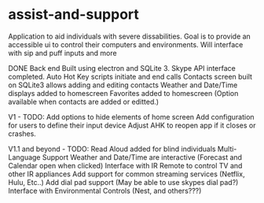 # assist-and-support

Application to aid individuals with severe dissabilities. Goal is to provide an accessible ui to control their computers and environments. Will interface with sip and puff inputs and more
 
DONE
 Back end Built using electron and SQLite 3.
 Skype API interface completed.
 Auto Hot Key scripts initiate and end calls
 Contacts screen built on SQLite3 allows adding and editing contacts
 Weather and Date/Time displays added to homescreen
 Favorites added to homescreen (Option available when contacts are added or editted.)
 
V1 - TODO:
 Add options to hide elements of home screen
 Add configuration for users to define their input device
 Adjust AHK to reopen app if it closes or crashes.
 
V1.1 and beyond - TODO:
 Read Aloud added for blind individuals
 Multi-Language Support
 Weather and Date/Time are interactive (Forecast and Calendar open when clicked)
 Interface with IR Remote to control TV and other IR appliances
 Add support for common streaming services (Netflix, Hulu, Etc..)
 Add dial pad support (May be able to use skypes dial pad?)
 Interface with Environmental Controls (Nest, and others???)
 

 
 
